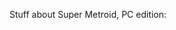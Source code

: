 <!--{
    "title": "Super Metroid - PC Edition",
    "format": "markdown"
}-->

Stuff about Super Metroid, PC edition: